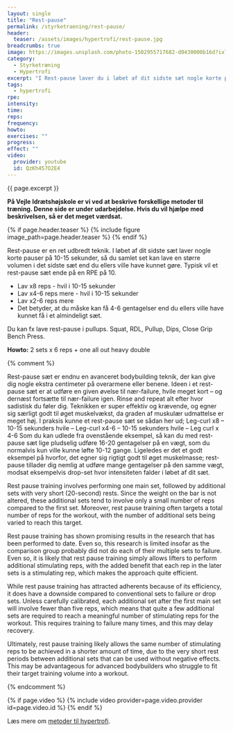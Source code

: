 ```yaml
---
layout: single
title: "Rest-pause"
permalink: /styrketraening/rest-pause/
header:
  teaser: /assets/images/hypertrofi/rest-pause.jpg
breadcrumbs: true
image: https://images.unsplash.com/photo-1502955717682-d0430000b16d?ixlib=rb-1.2.1&ixid=MnwxMjA3fDB8MHxwaG90by1wYWdlfHx8fGVufDB8fHx8&auto=format&fit=crop&w=1900&q=5
category:
  - Styrketræning
  - Hypertrofi
excerpt: "I Rest-pause laver du i løbet af dit sidste sæt nogle korte pauser på 10-15 sekunder, så du samlet set kan lave en større volumen i det samlede sæt, end du ellers ville have kunnet gøre."
tags:
  - hypertrofi
rpe: 
intensity: 
time: 
reps: 
frequency: 
howto:
exercises: ""
progress:
effect: ""
video:
  provider: youtube
  id: QzKh457O2E4
---
```


{{ page.excerpt }}

**På Vejle Idrætshøjskole er vi ved at beskrive forskellige metoder til træning. Denne side er under udarbejdelse. Hvis du vil hjælpe med beskrivelsen, så er det meget værdsat.**

{% if page.header.teaser %}
  {% include figure image_path=page.header.teaser %}
{% endif %}

Rest-pause er en ret udbredt teknik. I løbet af dit sidste sæt laver nogle korte pauser på 10-15 sekunder, så du samlet set kan lave en større volumen i det sidste sæt end du ellers ville have kunnet gøre. Typisk vil et rest-pause sæt ende på en RPE på 10.

- Lav x8 reps - hvil i 10-15 sekunder
- Lav x4-6 reps mere - hvil i 10-15 sekunder
- Lav x2-6 reps mere
- Det betyder, at du måske kan få 4-6 gentagelser end du ellers ville have kunnet få i et almindeligt sæt.

Du kan fx lave rest-pause i pullups. Squat, RDL, Pullup, Dips, Close Grip Bench Press.

**Howto:** 2 sets x 6 reps + one all out heavy double

{% comment %}

Rest-pause sæt er endnu en avanceret bodybuilding teknik, der kan give dig nogle ekstra centimeter på overarmene eller benene. Ideen i et rest-pause sæt er at udføre en given øvelse til nær-failure, hvile meget kort – og dernæst fortsætte til nær-failure igen. Rinse and repeat alt efter hvor sadistisk du føler dig.
Teknikken er super effektiv og krævende, og egner sig særligt godt til øget muskelvækst, da graden af muskulær udmattelse er meget høj. I praksis kunne et rest-pause sæt se sådan her ud;
Leg-curl x8 – 10-15 sekunders hvile –
Leg-curl x4-6 – 10-15 sekunders hvile –
Leg curl x 4-6
Som du kan udlede fra ovenstående eksempel, så kan du med rest-pause sæt lige pludselig udføre 16-20 gentagelser på en vægt, som du normalvis kun ville kunne løfte 10-12 gange.
Ligeledes er det et godt eksempel på hvorfor, det egner sig rigtigt godt til øget muskelmasse; rest-pause tillader dig nemlig at udføre mange gentagelser på den samme vægt, modsat eksempelvis drop-set hvor intensiteten falder i løbet af dit sæt.


Rest pause training involves performing one main set, followed by additional sets with very short (20-second) rests. Since the weight on the bar is not altered, these additional sets tend to involve only a small number of reps compared to the first set. Moreover, rest pause training often targets a total number of reps for the workout, with the number of additional sets being varied to reach this target.

Rest pause training has shown promising results in the research that has been performed to date. Even so, this research is limited insofar as the comparison group probably did not do each of their multiple sets to failure. Even so, it is likely that rest pause training simply allows lifters to perform additional stimulating reps, with the added benefit that each rep in the later sets is a stimulating rep, which makes the approach quite efficient.

While rest pause training has attracted adherents because of its efficiency, it does have a downside compared to conventional sets to failure or drop sets. Unless carefully calibrated, each additional set after the first main set will involve fewer than five reps, which means that quite a few additional sets are required to reach a meaningful number of stimulating reps for the workout. This requires training to failure many times, and this may delay recovery.

Ultimately, rest pause training likely allows the same number of stimulating reps to be achieved in a shorter amount of time, due to the very short rest periods between additional sets that can be used without negative effects. This may be advantageous for advanced bodybuilders who struggle to fit their target training volume into a workout.

{% endcomment %}

{% if page.video %}
  {% include video provider=page.video.provider id=page.video.id %}
{% endif %}

Læs mere om [metoder til hypertrofi](/hypertrofi-metoder/).
